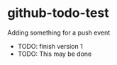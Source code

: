 github-todo-test
================


Adding something for a push event

* TODO: finish version 1
* TODO: This may be done

